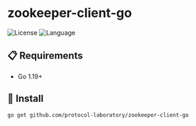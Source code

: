 # zookeeper-client-go

![License](https://img.shields.io/badge/license-Apache2.0-green) ![Language](https://img.shields.io/badge/Language-Go-blue.svg)

## 📋 Requirements

- Go 1.19+

## 🚀 Install

```
go get github.com/protocol-laboratory/zookeeper-client-go
```
